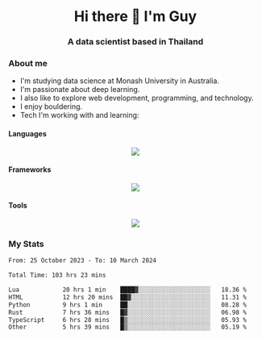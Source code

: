 <h1 align="center">Hi there 👋 I'm Guy</h1>
<h3 align="center">A data scientist based in Thailand</h3>

### About me

- I'm studying data science at Monash University in Australia.
- I'm passionate about deep learning.
- I also like to explore web development, programming, and technology.
- I enjoy bouldering.
- Tech I'm working with and learning:

#### Languages

<div align="center">
    <img src="https://skillicons.dev/icons?i=py,ts,js,html,css,rust,go" />
</div>

#### Frameworks

<div align="center">
    <img src="https://skillicons.dev/icons?i=pytorch,tensorflow,fastapi,react" /><br>
</div>

#### Tools

<div align="center">
    <img src="https://skillicons.dev/icons?i=postgres,redis,docker" /><br>
</div>

### My Stats

<!--START_SECTION:waka-->

```txt
From: 25 October 2023 - To: 10 March 2024

Total Time: 103 hrs 23 mins

Lua            20 hrs 1 min    ████▓░░░░░░░░░░░░░░░░░░░░   18.36 %
HTML           12 hrs 20 mins  ██▓░░░░░░░░░░░░░░░░░░░░░░   11.31 %
Python         9 hrs 1 min     ██░░░░░░░░░░░░░░░░░░░░░░░   08.28 %
Rust           7 hrs 36 mins   █▓░░░░░░░░░░░░░░░░░░░░░░░   06.98 %
TypeScript     6 hrs 28 mins   █▒░░░░░░░░░░░░░░░░░░░░░░░   05.93 %
Other          5 hrs 39 mins   █▒░░░░░░░░░░░░░░░░░░░░░░░   05.19 %
```

<!--END_SECTION:waka-->
